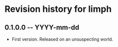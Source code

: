 # Revision history for limph

## 0.1.0.0 -- YYYY-mm-dd

* First version. Released on an unsuspecting world.
